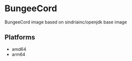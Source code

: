 # BungeeCord

BungeeCord image based on sindriainc/openjdk base image

## Platforms

- amd64
- arm64